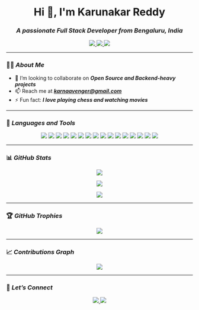 <h1 align="center">Hi 👋, I'm Karunakar Reddy</h1>
<h3 align="center"><i>A passionate Full Stack Developer from Bengaluru, India</i></h3>

<p align="center">
  <a href="https://imvrish.github.io/Profile/" target="_blank">
    <img src="https://img.shields.io/badge/Portfolio-%2312100E.svg?&style=for-the-badge&logo=github&logoColor=white" />
  </a>
  <a href="mailto:karnaavenger@gmail.com">
    <img src="https://img.shields.io/badge/Email-%23D14836.svg?&style=for-the-badge&logo=gmail&logoColor=white" />
  </a>
  <a href="https://www.linkedin.com/in/imvrish/" target="_blank">
    <img src="https://img.shields.io/badge/LinkedIn-%230077B5.svg?&style=for-the-badge&logo=linkedin&logoColor=white" />
  </a>
</p>

---

### 🧑‍💻 <i>About Me</i>

- 👯 I’m looking to collaborate on _**Open Source and Backend-heavy projects**_
- 📫 Reach me at _**karnaavenger@gmail.com**_
- ⚡ Fun fact: _**I love playing chess and watching movies**_

---

### 🚀 <i>Languages and Tools</i>

<p align="center">
  <img src="https://img.shields.io/badge/Java-%23ED8B00.svg?&style=for-the-badge&logo=java&logoColor=white" />
  <img src="https://img.shields.io/badge/Spring_Boot-%236DB33F.svg?&style=for-the-badge&logo=spring-boot&logoColor=white" />
  <img src="https://img.shields.io/badge/Angular-%23DD0031.svg?&style=for-the-badge&logo=angular&logoColor=white" />
  <img src="https://img.shields.io/badge/React-%2320232a.svg?&style=for-the-badge&logo=react&logoColor=%2361DAFB" />
  <img src="https://img.shields.io/badge/Vue.js-%234FC08D.svg?&style=for-the-badge&logo=vue.js&logoColor=white" />
  <img src="https://img.shields.io/badge/Vuetify-%231867C0.svg?&style=for-the-badge&logo=vuetify&logoColor=white" />
  <img src="https://img.shields.io/badge/Python-%233776AB.svg?&style=for-the-badge&logo=python&logoColor=white" />
  <img src="https://img.shields.io/badge/Bash-%234EAA25.svg?&style=for-the-badge&logo=gnu-bash&logoColor=white" />
  <img src="https://img.shields.io/badge/Docker-%230db7ed.svg?&style=for-the-badge&logo=docker&logoColor=white" />
  <img src="https://img.shields.io/badge/Podman-%23854492.svg?&style=for-the-badge&logo=podman&logoColor=white" />
  <img src="https://img.shields.io/badge/MySQL-%2300f.svg?&style=for-the-badge&logo=mysql&logoColor=white" />
  <img src="https://img.shields.io/badge/Linux-%23FCC624.svg?&style=for-the-badge&logo=linux&logoColor=black" />
  <img src="https://img.shields.io/badge/Google%20Cloud-4285F4?style=for-the-badge&logo=google-cloud&logoColor=white" />
  <img src="https://img.shields.io/badge/Git-%23F05032.svg?&style=for-the-badge&logo=git&logoColor=white" />
  <img src="https://img.shields.io/badge/GitHub-%2312100E.svg?&style=for-the-badge&logo=github&logoColor=white" />
  <img src="https://img.shields.io/badge/VS%20Code-%23007ACC.svg?&style=for-the-badge&logo=visual-studio-code&logoColor=white" />
</p>

---

### 📊 <i>GitHub Stats</i>

<p align="center">
  <img src="https://github-readme-stats.vercel.app/api?username=dev4karunakarreddy&show_icons=true&theme=radical" />
</p>

<p align="center">
  <img src="https://github-readme-streak-stats.herokuapp.com/?user=dev4karunakarreddy&theme=radical" />
</p>

<p align="center">
  <img src="https://github-readme-stats.vercel.app/api/top-langs/?username=dev4karunakarreddy&layout=compact&theme=radical" />
</p>

---

### 🏆 <i>GitHub Trophies</i>

<p align="center">
  <img src="https://github-profile-trophy.vercel.app/?username=dev4karunakarreddy&theme=radical&no-frame=true&no-bg=true&margin-w=4" />
</p>

---

### 📈 <i>Contributions Graph</i>

<p align="center">
  <img src="https://github-readme-activity-graph.vercel.app/graph?username=dev4karunakarreddy&theme=github-compact&area=true&hide_border=true" />
</p>

---

### 💬 <i>Let’s Connect</i>

<p align="center">
  <a href="https://www.linkedin.com/in/imvrish/">
    <img src="https://img.shields.io/badge/LinkedIn-%230077B5.svg?&style=for-the-badge&logo=linkedin&logoColor=white" />
  </a>
  <a href="mailto:karnaavenger@gmail.com">
    <img src="https://img.shields.io/badge/Email-%23D14836.svg?&style=for-the-badge&logo=gmail&logoColor=white" />
  </a>
</p>
